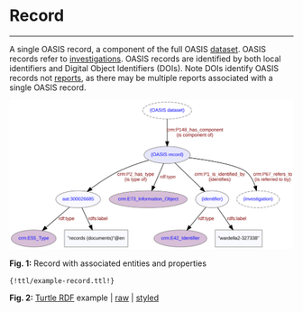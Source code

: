 # Record
***

A single OASIS record, a component of the full OASIS [dataset](ld4he-dataset.md). OASIS records refer to [investigations](ld4he-investigation.md). OASIS records are identified by both local identifiers and Digital Object Identifiers (DOIs). Note DOIs identify OASIS records not [reports](ld4he-report.md), as there may be multiple reports associated with a single OASIS record.
 
![record](img/ld4he-oasis-record.svg)

**Fig. 1:** Record with associated entities and properties

<!-- see https://github.com/mkdocs/mkdocs/issues/777 - how to include content of a file -->
```turtle
{!ttl/example-record.ttl!}
```
**Fig. 2:** [Turtle RDF](https://www.w3.org/TR/turtle/) example | [raw](https://cbinding.github.io/LD4HE/ttl/example-record.ttl) | [styled](https://cdn.rawgit.com/niklasl/ldtr/v0.2.2/demo/?url=https://cbinding.github.io/LD4HE/ttl/example-record.ttl)
